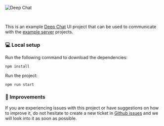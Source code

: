 ![Deep Chat](../../assets/readme/ui-example.png)

<br>

This is an example [Deep Chat](https://www.npmjs.com/package/deep-chat) UI project that can be used to communicate with the [example server](https://deepchat.dev/examples/servers) projects.

### :computer: Local setup

Run the following command to download the dependencies:

```
npm install
```

Run the project:

```
npm run start
```

### :wrench: Improvements

If you are experiencing issues with this project or have suggestions on how to improve it, do not hesitate to create a new ticket in [Github issues](https://github.com/OvidijusParsiunas/deep-chat/issues) and we will look into it as soon as possible.
